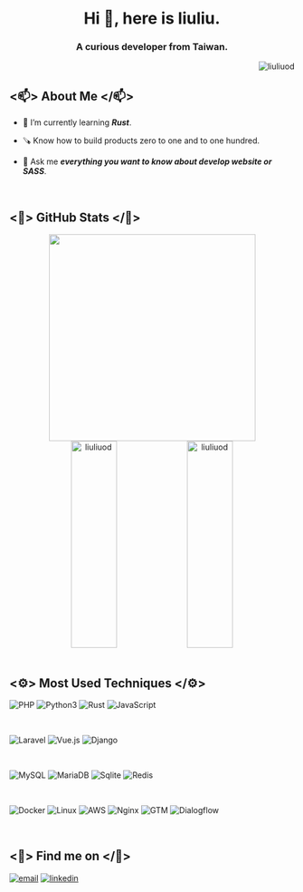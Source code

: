 <h1 align="center">Hi 🎃, here is liuliu.</h1>
<h3 align="center">A curious developer from Taiwan.</h3>

<p align="right">
  <img src="https://komarev.com/ghpvc/?username=liuliuod&label=Profile%20views&color=0e75b6&style=flat" alt="liuliuod" />
</p>

## <📫> About Me </📫>

- 🧠 I’m currently learning _**Rust**_.

- 🪚 Know how to build products zero to one and to one hundred.

- 💬 Ask me _**everything you want to know about develop website or SASS**_.

<br />

## <🎃> GitHub Stats </🎃>

<div align="center"><img height="365px" src="https://github-readme-stats-sigma-five.vercel.app/api/top-langs/?username=liuliuod&layout=compact&hide_border=true" /></div>

<div align="center">
  <img height="365px" width="40%" src="https://github-readme-streak-stats.herokuapp.com/?user=liuliuod" alt="liuliuod" />
  <img height="365px" width="40%" src="https://github-readme-stats-sigma-five.vercel.app/api?username=liuliuod&show_icons=true&locale=en" alt="liuliuod" />
</div>

<br />

## <⚙️> Most Used Techniques </⚙️>
<p>
<img src="https://img.shields.io/badge/-PHP-787CAF?style=for-the-badge&logo=PHP&logoColor=white" alt="PHP" />
<img src="https://img.shields.io/badge/-Python3-F9E373?style=for-the-badge&logo=Python" alt="Python3" />
<img src="https://img.shields.io/badge/-Rust-8D4004?style=for-the-badge&logo=Rust" alt="Rust" />
<img src="https://img.shields.io/badge/-JavaScript-E8D64D?style=for-the-badge&logo=JavaScript&logoColor=black" alt="JavaScript" />
</p>
<br />

<p>
<img src="https://img.shields.io/badge/-Laravel-E44431?style=for-the-badge&logo=Laravel&logoColor=black" alt="Laravel" />
<img src="https://img.shields.io/badge/Vue.js-35495E?style=for-the-badge&logo=vuedotjs&logoColor=4FC08D" alt="Vue.js" />
<img src="https://img.shields.io/badge/Django-0A2D1E?style=for-the-badge&logo=Django&logoColor=4FC08D" alt="Django" />
</p>
<br />

<p>
<img src="https://img.shields.io/badge/-MySQL-E59439?style=for-the-badge&logo=MySQL&logoColor=white" alt="MySQL" />
<img src="https://img.shields.io/badge/MariaDB-003545?style=for-the-badge&logo=mariadb&logoColor=white" alt="MariaDB" />
<img src="https://img.shields.io/badge/SQLite-07405E?style=for-the-badge&logo=sqlite&logoColor=white" alt="Sqlite" />
<img src="https://img.shields.io/badge/redis-%23DD0031.svg?&style=for-the-badge&logo=redis&logoColor=white" alt="Redis" />
</p>
<br />

<p>
<img src="https://img.shields.io/badge/-Docker-4A94F0?style=for-the-badge&logo=Docker&logoColor=white" alt="Docker" />
<img src="https://img.shields.io/badge/Linux-FCC624?style=for-the-badge&logo=linux&logoColor=black" alt="Linux"/>
<img src="https://img.shields.io/badge/AWS-EC860F?style=for-the-badge&logo=amazon-aws&logoColor=black" alt="AWS" />
<img src="https://img.shields.io/badge/-Nginx-419229?style=for-the-badge&logo=Nginx&logoColor=white" alt="Nginx" />
<img src="https://img.shields.io/badge/-GTM-3F7FE9?style=for-the-badge&logo=GoogleTagManager&logoColor=white" alt="GTM" />
<img src="https://img.shields.io/badge/dialogflow-FF9800?style=for-the-badge&logo=dialogflow&logoColor=white" alt="Dialogflow" />
</p>

<br />

## <👾> Find me on </👾>
<p>
  <a href = "mailto:liuliugit@gmail.com" target="_blank"><img src="https://img.shields.io/badge/-GMail-DA5140?style=for-the-badge&logo=gmail&logoColor=white&fontColor=black" alt="email"/></a>
  <a href="https://www.linkedin.com/in/chiamin-liu-390a7a1a4" target="_blank" target="_blank"><img src="https://img.shields.io/badge/-LinkedIn-0077B5?style=for-the-badge&logo=linkedin&logoColor=white" alt="linkedin"/></a>
</p>
